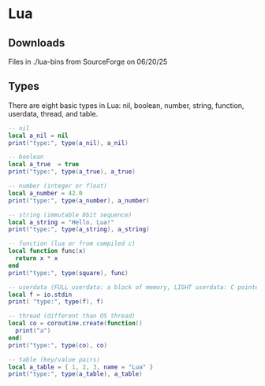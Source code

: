 # Lua

## Downloads
Files in ./lua-bins from SourceForge on 06/20/25


## Types
There are eight basic types in Lua: nil, boolean, number, string, function, userdata, thread, and table.
```lua
-- nil
local a_nil = nil
print("type:", type(a_nil), a_nil)

-- boolean
local a_true  = true
print("type:", type(a_true), a_true)

-- number (integer or float)
local a_number = 42.0
print("type:", type(a_number), a_number)

-- string (immutable 8bit sequence)
local a_string = "Hello, Lua!"
print("type:", type(a_string), a_string)

-- function (lua or from compiled c)
local function func(x)
  return x * x
end
print("type:", type(square), func)

-- userdata (FULL userdata: a block of memory, LIGHT userdata: C pointer)
local f = io.stdin
print( "type:", type(f), f)

-- thread (different than OS thread)
local co = coroutine.create(function()
  print("a")
end)
print("type:", type(co), co)

-- table (key/value pairs)
local a_table = { 1, 2, 3, name = "Lua" }
print("type:", type(a_table), a_table)
```

